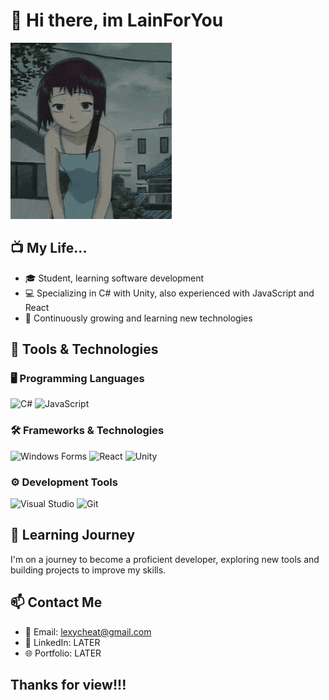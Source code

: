 # 👋 Hi there, im LainForYou

![Hi there](https://github.com/LainForYou/gif/blob/main/lain-lain-ps1%20(1).gif)

## 📺 My Life...

- 🎓 Student, learning software development
- 💻 Specializing in C# with Unity, also experienced with JavaScript and React
- 🌱 Continuously growing and learning new technologies

## 🔧 Tools & Technologies

### 🖥️ Programming Languages
![C#](https://img.shields.io/badge/-C%23-239120?style=flat-square&logo=csharp&logoColor=white)
![JavaScript](https://img.shields.io/badge/-JavaScript-F7DF1E?style=flat-square&logo=javascript&logoColor=black)

### 🛠️ Frameworks & Technologies
![Windows Forms](https://img.shields.io/badge/-Windows%20Forms-0078D6?style=flat-square&logo=windows&logoColor=white)
![React](https://img.shields.io/badge/-React-61DAFB?style=flat-square&logo=react&logoColor=black)
![Unity](https://img.shields.io/badge/-Unity-000000?style=flat-square&logo=unity&logoColor=white)

### ⚙️ Development Tools
![Visual Studio](https://img.shields.io/badge/-Visual%20Studio-5C2D91?style=flat-square&logo=visualstudio&logoColor=white)
![Git](https://img.shields.io/badge/-Git-F05032?style=flat-square&logo=git&logoColor=white)

## 🌱 Learning Journey

I'm on a journey to become a proficient developer, exploring new tools and building projects to improve my skills. 

## 📫 Contact Me

- 📧 Email: lexycheat@gmail.com
- 💼 LinkedIn: LATER
- 🌐 Portfolio: LATER

## Thanks for view!!!

